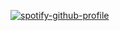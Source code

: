 [![spotify-github-profile](https://spotify-github-profile.kittinanx.com/api/view?uid=316jy76uwyby2nx2tdjlg55kl5si&cover_image=true&theme=natemoo-re&show_offline=false&background_color=000000&interchange=true&bar_color=38214f&bar_color_cover=false)](https://spotify-github-profile.kittinanx.com/api/view?uid=316jy76uwyby2nx2tdjlg55kl5si&redirect=true)
